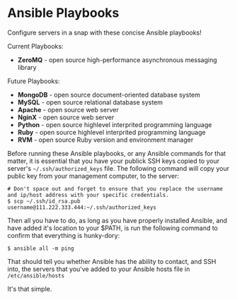 Ansible Playbooks
=================
Configure servers in a snap with these concise Ansible playbooks!

Current Playbooks:

* **ZeroMQ** - open source high-performance asynchronous messaging library

Future Playbooks:

* **MongoDB** - open source document-oriented database system
* **MySQL** - open source relational database system
* **Apache** - open source web server
* **NginX** - open source web server
* **Python** - open source highlevel interprited programming language
* **Ruby** - open source highlevel interprited programming language
* **RVM** - open source Ruby version and environment manager

Before running these Ansible playbooks, or any Ansible commands for that matter, it is essential that you have your publick SSH keys copied to your server's `~/.ssh/authorized_keys` file. The following command will copy your public key from your management computer, to the server:
	
	# Don't space out and forget to ensure that you replace the username and ip/host address with your specific credentials.
	$ scp ~/.ssh/id_rsa.pub username@111.222.333.444:~/.ssh/authorized_keys

Then all you have to do, as long as you have properly installed Ansible, and have added it's location to your $PATH, is run the following command to confirm that everything is hunky-dory:

	$ ansible all -m ping
	
That should tell you whether Ansible has the ability to contact, and SSH into, the servers that you've added to your Ansible hosts file in `/etc/ansible/hosts`

It's that simple.